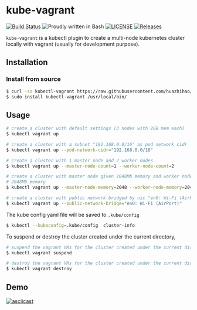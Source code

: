 # kube-vagrant

[![Build Status](https://travis-ci.org/huazhihao/kube-vagrant.svg?branch=master)](https://travis-ci.org/huazhihao/kube-vagrant)
![Proudly written in Bash](https://img.shields.io/badge/written%20in-bash-ff69b4.svg)
[![LICENSE](https://img.shields.io/github/license/huazhihao/kube-vagrant.svg)](https://github.com/huazhihao/kube-vagrant/blob/master/LICENSE)
[![Releases](https://img.shields.io/github/v/release/huazhihao/kube-vagrant.svg)](https://github.com/huazhihao/kube-vagrant/releases)

`kube-vagrant` is a kubectl plugin to create a multi-node kubernetes cluster locally with vagrant (usually for development purpose).


## Installation

### Install from source

```sh
$ curl -so kubectl-vagrant https://raw.githubusercontent.com/huazhihao/kube-vagrant/master/kube-vagrant
$ sudo install kubectl-vagrant /usr/local/bin/
```

## Usage

```sh
# create a cluster with default settings (3 nodes with 2GB mem each)
$ kubectl vagrant up

# create a cluster with a subnet "192.168.0.0/16" as pod network cidr
$ kubectl vagrant up --pod-network-cidr="192.168.0.0/16"

# create a cluster with 1 master node and 2 worker nodes
$ kubectl vagrant up --master-node-count=1 --worker-node-count=2

# create a cluster with master node given 2048Mb memory and worker node given
# 2048Mb memory
$ kubectl vagrant up --master-node-memory=2048 --worker-node-memory=2048

# create a cluster with public network bridged by nic "en0: Wi-Fi (AirPort)"
$ kubectl vagrant up --public-network-bridge="en0: Wi-Fi (AirPort)"
```

The kube config yaml file will be saved to `.kube/config`

```sh
$ kubectl --kubeconfig=.kube/config  cluster-info
```

To suspend or destroy the cluster created under the current directory,

```sh
# suspend the vagrant VMs for the cluster created under the current directory
$ kubectl vagrant suspend

# destroy the vagrant VMs for the cluster created under the current directory
$ kubectl vagrant destroy
```

## Demo

[![asciicast](https://asciinema.org/a/T2zS0kTcZkp31zOfSgAo4G95s.svg)](https://asciinema.org/a/T2zS0kTcZkp31zOfSgAo4G95s)
